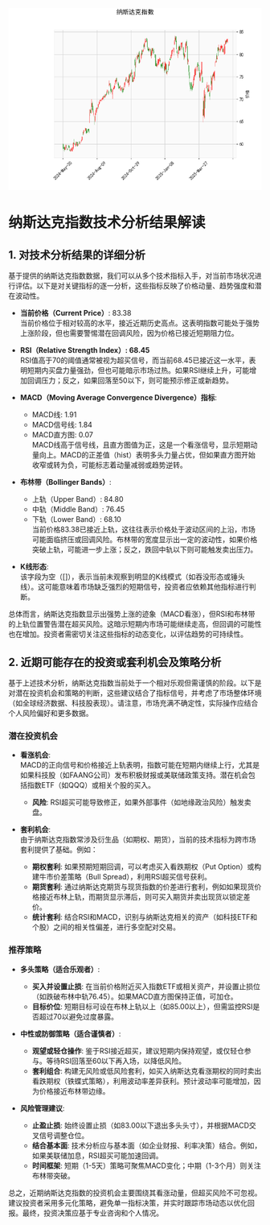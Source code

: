 ![图](NDAQ.png)

# 纳斯达克指数技术分析结果解读

## 1. 对技术分析结果的详细分析
基于提供的纳斯达克指数数据，我们可以从多个技术指标入手，对当前市场状况进行评估。以下是对关键指标的逐一分析，这些指标反映了价格动量、趋势强度和潜在波动性。

- **当前价格（Current Price）**: 83.38  
  当前价格位于相对较高的水平，接近近期历史高点。这表明指数可能处于强势上涨阶段，但也需要警惕潜在回调风险，因为价格已接近短期阻力位。

- **RSI（Relative Strength Index）: 68.45**  
  RSI值高于70的阈值通常被视为超买信号，而当前68.45已接近这一水平，表明短期内买盘力量强劲，但也可能暗示市场过热。如果RSI继续上升，可能增加回调压力；反之，如果回落至50以下，则可能预示修正或新趋势。

- **MACD（Moving Average Convergence Divergence）指标**:  
  - MACD线: 1.91  
  - MACD信号线: 1.84  
  - MACD直方图: 0.07  
  MACD线高于信号线，且直方图值为正，这是一个看涨信号，显示短期动量向上。MACD的正差值（hist）表明多头力量占优，但如果直方图开始收窄或转为负，可能标志着动量减弱或趋势逆转。

- **布林带（Bollinger Bands）**:  
  - 上轨（Upper Band）: 84.80  
  - 中轨（Middle Band）: 76.45  
  - 下轨（Lower Band）: 68.10  
  当前价格83.38已接近上轨，这往往表示价格处于波动区间的上沿，市场可能面临挤压或回调风险。布林带的宽度显示出一定的波动性，如果价格突破上轨，可能进一步上涨；反之，跌回中轨以下则可能触发卖出压力。

- **K线形态**:  
  该字段为空（[]），表示当前未观察到明显的K线模式（如吞没形态或锤头线）。这可能意味着市场缺乏强烈的短期信号，投资者应依赖其他指标进行判断。

总体而言，纳斯达克指数显示出强势上涨的迹象（MACD看涨），但RSI和布林带的上轨位置警告潜在超买风险。这暗示短期内市场可能继续走高，但回调的可能性也在增加。投资者需密切关注这些指标的动态变化，以评估趋势的可持续性。

## 2. 近期可能存在的投资或套利机会及策略分析
基于上述技术分析，纳斯达克指数当前处于一个相对乐观但需谨慎的阶段。以下是对潜在投资机会和策略的判断，这些建议结合了指标信号，并考虑了市场整体环境（如全球经济数据、科技股表现）。请注意，市场充满不确定性，实际操作应结合个人风险偏好和更多数据。

### 潜在投资机会
- **看涨机会**:  
  MACD的正向信号和价格接近上轨表明，指数可能在短期内继续上行，尤其是如果科技股（如FAANG公司）发布积极财报或美联储政策支持。潜在机会包括指数ETF（如QQQ）或相关个股的买入。  
  - **风险**: RSI超买可能导致修正，如果外部事件（如地缘政治风险）触发卖盘。

- **套利机会**:  
  由于纳斯达克指数常涉及衍生品（如期权、期货），当前的技术指标为跨市场套利提供了基础。例如：  
  - **期权套利**: 如果预期短期回调，可以考虑买入看跌期权（Put Option）或构建牛市价差策略（Bull Spread），利用RSI超买信号获利。  
  - **期货套利**: 通过纳斯达克期货与现货指数的价差进行套利，例如如果现货价格接近布林上轨，而期货显示滞后，则可买入期货并卖出现货以锁定差价。  
  - **统计套利**: 结合RSI和MACD，识别与纳斯达克相关的资产（如科技ETF和个股）之间的相关性偏差，进行多空配对交易。

### 推荐策略
- **多头策略（适合乐观者）**:  
  - **买入并设置止损**: 在当前价格附近买入指数ETF或相关资产，并设置止损位（如跌破布林中轨76.45）。如果MACD直方图保持正值，可加仓。  
  - **目标价位**: 短期目标可设在布林上轨以上（如85.00以上），但需监控RSI是否超过70以避免过度暴露。

- **中性或防御策略（适合谨慎者）**:  
  - **观望或轻仓操作**: 鉴于RSI接近超买，建议短期内保持观望，或仅轻仓参与。等待RSI回落至60以下再入场，以降低风险。  
  - **套利组合**: 构建无风险或低风险套利，如买入纳斯达克看涨期权的同时卖出看跌期权（铁蝶式策略），利用波动率差异获利。预计波动率可能增加，因为价格接近布林带边缘。

- **风险管理建议**:  
  - **止盈止损**: 始终设置止损（如83.00以下退出多头头寸），并根据MACD交叉信号调整仓位。  
  - **结合基本面**: 技术分析应与基本面（如企业财报、利率决策）结合。例如，如果美联储加息，RSI超买可能加速回调。  
  - **时间框架**: 短期（1-5天）策略可聚焦MACD变化；中期（1-3个月）则关注布林带突破。

总之，近期纳斯达克指数的投资机会主要围绕其看涨动量，但超买风险不可忽视。建议投资者采用多元化策略，避免单一指标决策，并实时跟踪市场动态以优化回报。最终，投资决策应基于专业咨询和个人情况。
